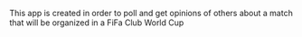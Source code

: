 This app is created in order to poll and get opinions of others about a match that will be organized in a FiFa Club World Cup 
